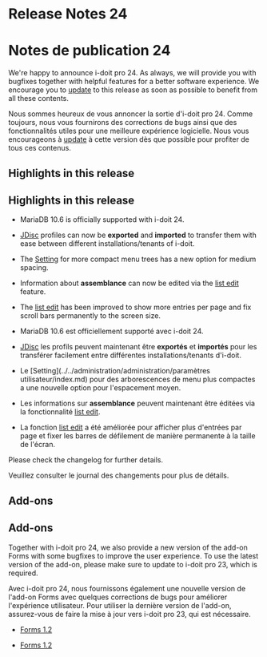 <!-- TRANSLATED by md-translate -->
# Release Notes 24

# Notes de publication 24

We're happy to announce i-doit pro 24. As always, we will provide you with bugfixes together with helpful features for a better software experience. We encourage you to [update](../../wartung-und-betrieb/update-einspielen.md) to this release as soon as possible to benefit from all these contents.

Nous sommes heureux de vous annoncer la sortie d'i-doit pro 24. Comme toujours, nous vous fournirons des corrections de bugs ainsi que des fonctionnalités utiles pour une meilleure expérience logicielle. Nous vous encourageons à [update](../../maintenance-et-exploitation/update-einspielen.md) à cette version dès que possible pour profiter de tous ces contenus.

## Highlights in this release

## Highlights in this release

* MariaDB 10.6 is officially supported with i-doit 24.
* [JDisc](../../daten-konsolidieren/jdisc-discovery.md) profiles can now be **exported** and **imported** to transfer them with ease between different installations/tenants of i-doit.
* The [Setting](../../administration/verwaltung/benutzereinstellungen/index.md) for more compact menu trees has a new option for medium spacing.
* Information about **assemblance** can now be edited via the [list edit](../../effizientes-dokumentieren/listeneditierung.md) feature.
* The [list edit](../../effizientes-dokumentieren/listeneditierung.md) has been improved to show more entries per page and fix scroll bars permanently to the screen size.

* MariaDB 10.6 est officiellement supporté avec i-doit 24.
* [JDisc](../../consolidation-données/jdisc-discovery.md) les profils peuvent maintenant être **exportés** et **importés** pour les transférer facilement entre différentes installations/tenants d'i-doit.
* Le [Setting](../../administration/administration/paramètres utilisateur/index.md) pour des arborescences de menu plus compactes a une nouvelle option pour l'espacement moyen.
* Les informations sur **assemblance** peuvent maintenant être éditées via la fonctionnalité [list edit](../../efficient-dokumentieren/listeneditierung.md).
* La fonction [list edit](../../efficient-dokumentieren/listeneditierung.md) a été améliorée pour afficher plus d'entrées par page et fixer les barres de défilement de manière permanente à la taille de l'écran.

Please check the changelog for further details.

Veuillez consulter le journal des changements pour plus de détails.

## Add-ons

## Add-ons

Together with i-doit pro 24, we also provide a new version of the add-on Forms with some bugfixes to improve the user experience. To use the latest version of the add-on, please make sure to update to i-doit pro 23, which is required.

Avec i-doit pro 24, nous fournissons également une nouvelle version de l'add-on Forms avec quelques corrections de bugs pour améliorer l'expérience utilisateur. Pour utiliser la dernière version de l'add-on, assurez-vous de faire la mise à jour vers i-doit pro 23, qui est nécessaire.

* [Forms 1.2](../../i-doit-pro-add-ons/forms/index.md)

* [Forms 1.2](../../i-doit-pro-add-ons/forms/index.md)
